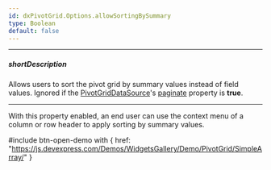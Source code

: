 ```yaml
---
id: dxPivotGrid.Options.allowSortingBySummary
type: Boolean
default: false
---
```

---
##### shortDescription
Allows users to sort the pivot grid by summary values instead of field values. Ignored if the [PivotGridDataSource](/api-reference/30%20Data%20Layer/PivotGridDataSource '/Documentation/ApiReference/Data_Layer/PivotGridDataSource/')'s [paginate](/api-reference/30%20Data%20Layer/PivotGridDataSource/1%20Configuration/paginate.md '/Documentation/ApiReference/Data_Layer/PivotGridDataSource/Configuration/#paginate') property is **true**.

---
With this property enabled, an end user can use the context menu of a column or row header to apply sorting by summary values.

#include btn-open-demo with {
    href: "https://js.devexpress.com/Demos/WidgetsGallery/Demo/PivotGrid/SimpleArray/"
}